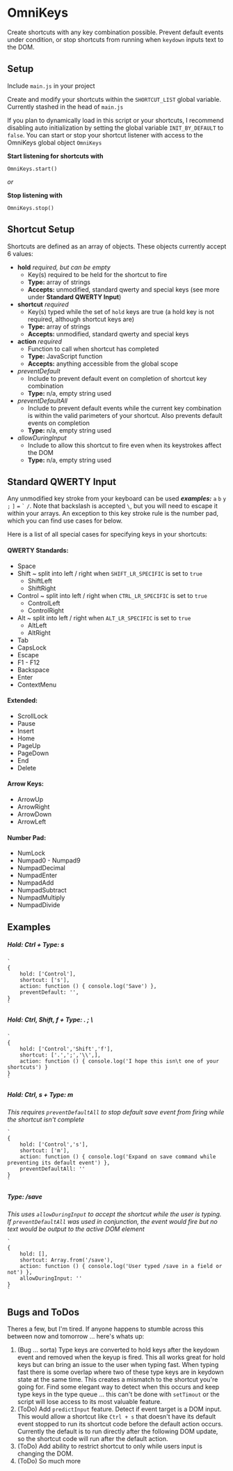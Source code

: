 # OmniKeys
Create shortcuts with any key combination possible. Prevent default events under condition, or stop shortcuts from running when `keydown` inputs text to the DOM.

## Setup
Include `main.js` in your project

Create and modify your shortcuts within the `SHORTCUT_LIST` global variable. Currently stashed in the head of `main.js`

If you plan to dynamically load in this script or your shortcuts, I recommend disabling auto initialization by setting the global variable `INIT_BY_DEFAULT` to `false`. You can start or stop your shortcut listener with access to the OmniKeys global object `OmniKeys`

**Start listening for shortcuts with**

	OmniKeys.start()
	
*or*

**Stop listening with**

	OmniKeys.stop()
	
## Shortcut Setup
Shortcuts are defined as an array of objects. These objects currently accept 6 values:

* **hold** *required, but can be empty*
	* Key(s) required to be held for the shortcut to fire
	* **Type:** array of strings
	* **Accepts:** unmodified, standard qwerty and special keys  (see more under **Standard QWERTY Input**)
* **shortcut** *required*
	* Key(s) typed while the set of `hold` keys are true (a hold key is not required, although shortcut keys are)
	* **Type:** array of strings
	* **Accepts:** unmodified, standard qwerty and special keys
* **action** *required*
	* Function to call when shortcut has completed
	* **Type:** JavaScript function
	* **Accepts:** anything accessible from the global scope
* *preventDefault*
	* Include to prevent default event on completion of shortcut key combination
	* **Type:** n/a, empty string used
* *preventDefaultAll*
	* Include to prevent default events while the current key combination is within the valid parimeters of your shortcut. Also prevents default events on completion
	* **Type:** n/a, empty string used
* *allowDuringInput*
	* Include to allow this shortcut to fire even when its keystrokes affect the DOM
	* **Type:** n/a, empty string used
	
## Standard QWERTY Input
Any unmodified key stroke from your keyboard can be used ***examples:*** `a` `b` `y` `;` `]` `=` `` ` `` `/`. Note that backslash is accepted `\`, but you will need to escape it within your arrays.
An exception to this key stroke rule is the number pad, which you can find use cases for below.

Here is a list of all special cases for specifying keys in your shortcuts:

#### QWERTY Standards:
* Space
* Shift ~ split into left / right when `SHIFT_LR_SPECIFIC` is set to `true`
	* ShiftLeft
	* ShiftRight
* Control ~ split into left / right when `CTRL_LR_SPECIFIC` is set to `true`
	* ControlLeft
	* ControlRight
* Alt ~ split into left / right when `ALT_LR_SPECIFIC` is set to `true`
	* AltLeft
	* AltRight
* Tab
* CapsLock
* Escape
* F1 - F12
* Backspace
* Enter
* ContextMenu

#### Extended:
* ScrollLock
* Pause
* Insert
* Home
* PageUp
* PageDown
* End
* Delete
	
#### Arrow Keys:
* ArrowUp
* ArrowRight
* ArrowDown
* ArrowLeft
	
#### Number Pad:
* NumLock
* Numpad0 - Numpad9
* NumpadDecimal
* NumpadEnter
* NumpadAdd
* NumpadSubtract
* NumpadMultiply
* NumpadDivide
	 
## Examples

##### Hold: Ctrl + Type: s

	`
	{
		hold: ['Control'],
		shortcut: ['s'],
		action: function () { console.log('Save') },
		preventDefault: '',
	}
	`
	
##### Hold: Ctrl, Shift, f + Type: . ; \

	`
	{
		hold: ['Control','Shift','f'],
		shortcut: ['.',';','\\',],
		action: function () { console.log('I hope this isn\t one of your shortcuts') }
	}
	`
	
##### Hold: Ctrl, s + Type: m
*This requires `preventDefaultAll` to stop default save event from firing while the shortcut isn't complete*

	`
	{
		hold: ['Control','s'],
		shortcut: ['m'],
		action: function () { console.log('Expand on save command while preventing its default event') },
		preventDefaultAll: ''
	}
	`
	
##### Type: /save
*This uses `allowDuringInput` to accept the shortcut while the user is typing. If `preventDefaultAll` was used in conjunction, the event would fire but no text would be output to the active DOM element*

	`
	{
		hold: [],
		shortcut: Array.from('/save'),
		action: function () { console.log('User typed /save in a field or not') },
		allowDuringInput: ''
	}
	`
	
## Bugs and ToDos
Theres a few, but I'm tired. If anyone happens to stumble across this between now and tomorrow ... here's whats up:
1. (Bug ... sorta) Type keys are converted to hold keys after the keydown event and removed when the keyup is fired. This all works great for hold keys but can bring an issue to the user when typing fast. When typing fast there is some overlap where two of these type keys are in keydown state at the same time. This creates a mismatch to the shortcut you're going for. Find some elegant way to detect when this occurs and keep type keys in the type queue ... this can't be done with `setTimout` or the script will lose access to its most valuable feature.
2. (ToDo) Add `predictInput` feature. Detect if event target is a DOM input. This would allow a shortcut like `Ctrl + s` that doesn't have its default event stopped to run its shortcut code before the default action occurs. Currently the default is to run directly after the following DOM update, so the shortcut code will run after the default action.
3. (ToDo) Add ability to restrict shortcut to only while users input is changing the DOM.
4. (ToDo) So much more
